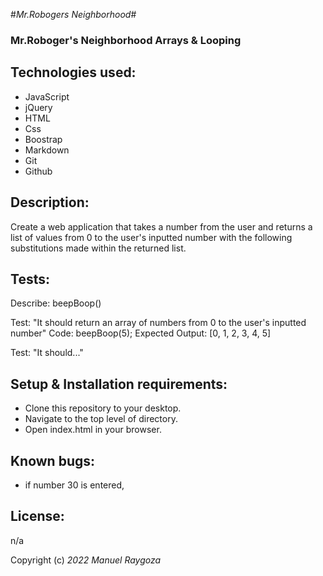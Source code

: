 #_Mr.Robogers Neighborhood_#

### Mr.Roboger's Neighborhood Arrays & Looping

## Technologies used:
* JavaScript
* jQuery
* HTML
* Css
* Boostrap
* Markdown
* Git
* Github

## Description: 

Create a web application that takes a number from the user and returns a list of values from 0 to the user's inputted number with the following substitutions made within the returned list. 


## Tests:

Describe: beepBoop()

Test: "It should return an array of numbers from 0 to the user's inputted number"
Code: beepBoop(5);
Expected Output: [0, 1, 2, 3, 4, 5]

Test: "It should..." 


## Setup & Installation requirements: 

* Clone this repository to your desktop.
* Navigate to the top level of directory.
* Open index.html in your browser. 

## Known bugs:
* if number 30 is entered, 


## License: 

n/a

Copyright (c) _2022_ _Manuel Raygoza_